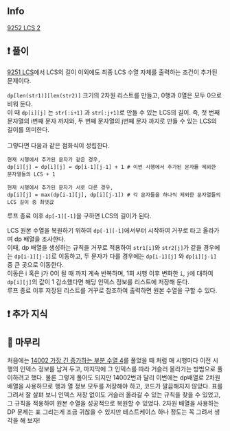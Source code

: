 ## Info

<a href="https://www.acmicpc.net/problem/9252" rel="nofollow">9252 LCS 2</a>

## ❗ 풀이
<a href="https://www.acmicpc.net/problem/9252" rel="nofollow">9251 LCS</a>에서 LCS의 길이 이외에도 최종 LCS 수열 자체를 출력하는 조건이 추가된 문제이다.  
  
`dp[len(str1)][len(str2)]` 크기의 2차원 리스트를 만들고, 0행과 0열은 모두 0으로 비워 둔다.  
이 때 `dp[i][j]` 는 `str[:i+1]` 과 `str[:j+1]`로 만들 수 있는 LCS의 길이. 즉, 첫 번째 문자열의 i번째 문자 까지와, 두 번째 문자열의 j번째 문자 까지로 만들 수 있는 LCS의 길이를 의미한다.  
<br>
그렇다면 다음과 같은 점화식이 성립한다.
```
현재 시행에서 추가된 문자가 같은 경우, 
dp[i][j] = dp[i][j] = dp[i-1][j-1] + 1 # 이번 시행에서 추가된 문자를 제외한 문자열들의 LCS + 1

현재 시행에서 추가된 문자가 서로 다른 경우,
dp[i][j] = max(dp[i-1][j], dp[i][j-1]) # 각 문자들을 하나씩 제외한 문자열들의 LCS 길이 중 최댓값
```
루프 종료 이후 `dp[-1][-1]`을 구하면 LCS의 길이가 된다.
  
LCS 원본 수열을 복원하기 위하여 `dp[-1][-1]`에서부터 시작하여 거꾸로 타고 올라가며 dp 배열을 조사한다.  
이때, dp 배열을 생성하는 규칙을 거꾸로 적용하여 `str1[i]`와 `str2[j]`가 같을 경우에는 `dp[i-1][j-1]`로 이동하고, 두 문자가 다를 경우에는 `dp[i-1][j]` 와 `dp[i][j-1]` 중 큰 곳으로 이동한다.  
이동은 i 혹은 j가 0이 될 때 까지 계속 반복하며, 1회 시행 이후 변화한 `i`, `j`에 대하여 `dp[i][j]`의 값이 1 감소했다면 해당 인덱스 정보를 리스트에 저장해 둔다.  
루프 종료 이후 저장된 리스트를 거꾸로 참조하여 출력하면 원본 수열을 구할 수 있다.

## ❗ 추가 지식


## 🙂 마무리
처음에는 <a href="https://www.acmicpc.net/problem/14002" rel="nofollow">14002 가장 긴 증가하는 부분 수열 4</a>를 풀었을 때 처럼 매 시행마다 이전 시행의 인덱스 정보를 남겨 두고, 마지막에 그 인덱스를 따라 거슬러 올라가는 방법으로 풀이하려고 했다. 물론 그렇게 풀어도 되지만 14002번과 달리 이번에는 dp배열로 2차원 배열을 사용하므로 행과 열 정보 모두를 저장해야 하고, 코드가 깔끔해지지 않았다. 표를 그려서 잘 살펴 보니 인덱스 저장 없이도 거슬러 올라갈 수 있는 규칙을 찾을 수 있었고, 그 규칙을 적용하여 원본 수열을 성공적으로 복원할 수 있었다. 2차원 배열을 사용하는 DP 문제는 표 그리는게 조금 귀찮을 수 있지만 테스트케이스 하나 정도는 꼭 그려서 생각을 해 보자!
